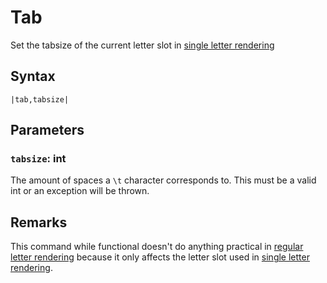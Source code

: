 # Tab

Set the tabsize of the current letter slot in [single letter rendering](../../Life%20Cycle/letter%20rendering/single%20letter%20rendering.md)

## Syntax

````
|tab,tabsize|
````

## Parameters

### `tabsize`: int

The amount of spaces a `\t` character corresponds to. This must be a valid int or an exception will be thrown.

## Remarks

This command while functional doesn't do anything practical in [regular letter rendering](../../Life%20Cycle/letter%20rendering/regular%20letter%20rendering.md) because it only affects the letter slot used in [single letter rendering](../../Life%20Cycle/letter%20rendering/single%20letter%20rendering.md).
